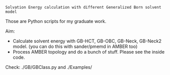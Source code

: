 `Solvation Energy calculation with different Generalized Born solvent model`

Those are Python scripts for my graduate work. 

Aim:
* Calculate solvent energy with GB-HCT, GB-OBC, GB-Neck, GB-Neck2 model. (you can do this with sander/pmemd in AMBER too)
* Process AMBER topology and do a bunch of stuff. Please see the inside code.

Check: ./GB/GBClass.py
and    ./Examples/
